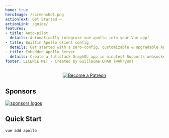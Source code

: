 ```yaml
---
home: true
heroImage: /screenshot.png
actionText: Get Started →
actionLink: /guide/
features:
- title: Auto-pilot
  details: Automatically integrate vue-apollo into your Vue app!
- title: Builtin Apollo client config
  details: Get started with a zero-config, customizable & upgradable Apollo client
- title: Embedded Apollo Server
  details: Create a fullstack GraphQL app in minutes! Supports websocket subscriptions and more!
footer: LICENCE MIT - Created by Guillaume CHAU (@Akryum)
---
```


<p style="text-align: center;">
  <a href="https://www.patreon.com/akryum" target="_blank">
    <img src="https://c5.patreon.com/external/logo/become_a_patron_button.png" alt="Become a Patreon">
  </a>
</p>

## Sponsors

[![sponsors logos](https://guillaume-chau.info/sponsors.png)](https://guillaume-chau.info/sponsors)

## Quick Start

```bash
vue add apollo
```
